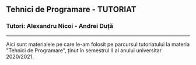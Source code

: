 ## Tehnici de Programare - TUTORIAT
### Tutori: Alexandru Nicoi - Andrei Duță
--------
Aici sunt materialele pe care le-am folosit pe parcursul tutoriatului la materia "Tehnici de Programare", ținut în semestrul II al anului universitar 2020/2021.
